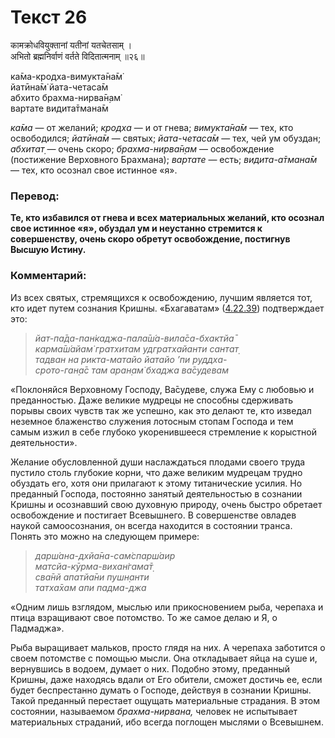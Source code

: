 # Текст 26

कामक्रोधवियुक्तानां यतीनां यतचेतसाम् ।  
अभितो ब्रह्मनिर्वाणं वर्तते विदितात्मनाम् ॥२६॥

ка̄ма-кродха-вимукта̄на̄м̇  
йатӣна̄м̇ йата-четаса̄м  
абхито брахма-нирва̄н̣ам̇  
вартате видита̄тмана̄м

_ка̄ма_ — от желаний; _кродха_ — и от гнева; _вимукта̄на̄м_ — тех, кто освободился; _йатӣна̄м_ — святых; _йата-четаса̄м_ — тех, чей ум обуздан; _абхитат̣_ — очень скоро; _брахма-нирва̄н̣ам_ — освобождение (постижение Верховного Брахмана); _вартате_ — есть; _видита-а̄тмана̄м_ — тех, кто осознал свое истинное «я».

### Перевод:

**Те, кто избавился от гнева и всех материальных желаний, кто осознал свое истинное «я», обуздал ум и неустанно стремится к совершенству, очень скоро обретут освобождение, постигнув Высшую Истину.**

### Комментарий:

Из всех святых, стремящихся к освобождению, лучшим является тот, кто идет путем сознания Кришны. «Бхагаватам» ([4.22.39](#)) подтверждает это:

> _йат-па̄да-пан̇каджа-пала̄ш́а-вила̄са-бхактйа̄  
> карма̄ш́айам̇ гратхитам удгратхайанти сантат̣  
> тадван на рикта-матайо йатайо ’пи руддха-  
> срото-ган̣а̄с там аран̣ам̇ бхаджа ва̄судевам_

«Поклоняйся Верховному Господу, Ва̄судеве, служа Ему с любовью и преданностью. Даже великие мудрецы не способны сдерживать порывы своих чувств так же успешно, как это делают те, кто изведал неземное блаженство служения лотосным стопам Господа и тем самым изжил в себе глубоко укоренившееся стремление к корыстной деятельности».

Желание обусловленной души наслаждаться плодами своего труда пустило столь глубокие корни, что даже великим мудрецам трудно обуздать его, хотя они прилагают к этому титанические усилия. Но преданный Господа, постоянно занятый деятельностью в сознании Кришны и осознавший свою духовную природу, очень быстро обретает освобождение и постигает Всевышнего. В совершенстве овладев наукой самоосознания, он всегда находится в состоянии транса. Понять это можно на следующем примере:

> _дарш́ана-дхйа̄на-сам̇спарш́аир  
> матсйа-кӯрма-вихан̇гама̄т̣  
> сва̄нй апатйа̄ни пушн̣анти  
> татха̄хам апи падма-джа_

«Одним лишь взглядом, мыслью или прикосновением рыба, черепаха и птица взращивают свое потомство. То же самое делаю и Я, о Падмаджа».

Рыба выращивает мальков, просто глядя на них. А черепаха заботится о своем потомстве с помощью мысли. Она откладывает яйца на суше и, вернувшись в водоем, думает о них. Подобно этому, преданный Кришны, даже находясь вдали от Его обители, сможет достичь ее, если будет беспрестанно думать о Господе, действуя в сознании Кришны. Такой преданный перестает ощущать материальные страдания. В этом состоянии, называемом _брахма-нирвана,_ человек не испытывает материальных страданий, ибо всегда поглощен мыслями о Всевышнем.
